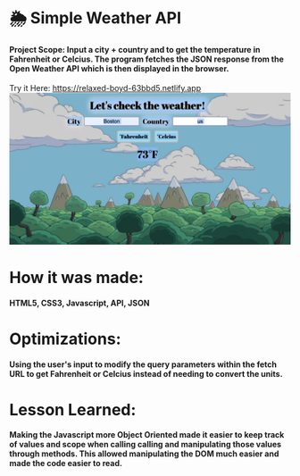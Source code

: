 # 🌦 Simple Weather API
#### Project Scope: Input a city + country and to get the temperature in Fahrenheit or Celcius. The program fetches the JSON response from the Open Weather API which is then displayed in the browser.
Try it Here: https://relaxed-boyd-63bbd5.netlify.app
![Simple Weather Screenshot](/simpleWeather.png)

# How it was made:
#### HTML5, CSS3, Javascript, API, JSON

# Optimizations:
#### Using the user's input to modify the query parameters within the fetch URL to get Fahrenheit or Celcius instead of needing to convert the units.

# Lesson Learned:
#### Making the Javascript more Object Oriented made it easier to keep track of values and scope when calling calling and manipulating those values through methods. This allowed manipulating the DOM much easier and made the code easier to read.
